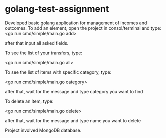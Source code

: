 # golang-test-assignment
Developed basic golang application for management of incomes and outcomes. 
To add an element, open the project in consol/terminal and type:
<go run cmd/simple/main.go add>

after that input all asked fields.

To see the list of your transfers, type:

<go run cmd/simple/main.go all>

To see the list of items with specific category, type:

<go run cmd/simple/main.go category>

after that, wait for the message and type category you want to find

To delete an item, type:

<go run cmd/simple/main.go delete>

after that, wait for the message and type name you want to delete





Project involved MongoDB database.
